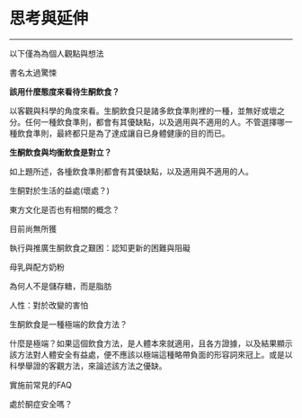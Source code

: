 # 思考與延伸

---

以下僅為為個人觀點與想法

書名太過驚悚

**該用什麼態度來看待生酮飲食？**

以客觀與科學的角度來看。生酮飲食只是諸多飲食準則裡的一種，並無好或壞之分。任何一種飲食準則，都會有其優缺點，以及適用與不適用的人。不管選擇哪一種飲食準則，最終都只是為了達成讓自已身體健康的目的而已。

**生酮飲食與均衡飲食是對立？**

如上題所述，各㮔飲食準則都會有其優缺點，以及適用與不適用的人。

生酮對於生活的益處\(壞處？\)

東方文化是否也有相關的概念？

目前尚無所獲

執行與推廣生酮飲食之艱困：認知更新的困難與阻礙

母乳與配方奶粉

為何人不是儲存糖，而是脂肪

人性：對於改變的害怕

生酮飲食是一種極端的飲食方法？

什麼是極端？如果這個飲食方法，是人體本來就適用，且各方證據，以及結果顯示該方法對人體安全有益處，便不應該以極端這種略帶負面的形容詞來冠上。或是以科學舉證的客觀方法，來論述該方法之優缺。

實施前常見的FAQ

處於酮症安全嗎？

